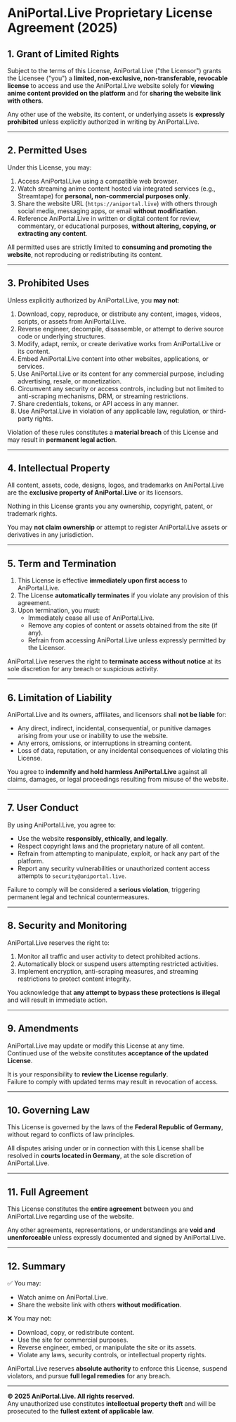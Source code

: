 # AniPortal.Live Proprietary License Agreement (2025)

## 1. Grant of Limited Rights

Subject to the terms of this License, AniPortal.Live ("the Licensor") grants the Licensee ("you") a **limited, non-exclusive, non-transferable, revocable license** to access and use the AniPortal.Live website solely for **viewing anime content provided on the platform** and for **sharing the website link with others**.  

Any other use of the website, its content, or underlying assets is **expressly prohibited** unless explicitly authorized in writing by AniPortal.Live.

---

## 2. Permitted Uses

Under this License, you may:

1. Access AniPortal.Live using a compatible web browser.  
2. Watch streaming anime content hosted via integrated services (e.g., Streamtape) for **personal, non-commercial purposes only**.  
3. Share the website URL (`https://aniportal.live`) with others through social media, messaging apps, or email **without modification**.  
4. Reference AniPortal.Live in written or digital content for review, commentary, or educational purposes, **without altering, copying, or extracting any content**.

All permitted uses are strictly limited to **consuming and promoting the website**, not reproducing or redistributing its content.

---

## 3. Prohibited Uses

Unless explicitly authorized by AniPortal.Live, you **may not**:

1. Download, copy, reproduce, or distribute any content, images, videos, scripts, or assets from AniPortal.Live.  
2. Reverse engineer, decompile, disassemble, or attempt to derive source code or underlying structures.  
3. Modify, adapt, remix, or create derivative works from AniPortal.Live or its content.  
4. Embed AniPortal.Live content into other websites, applications, or services.  
5. Use AniPortal.Live or its content for any commercial purpose, including advertising, resale, or monetization.  
6. Circumvent any security or access controls, including but not limited to anti-scraping mechanisms, DRM, or streaming restrictions.  
7. Share credentials, tokens, or API access in any manner.  
8. Use AniPortal.Live in violation of any applicable law, regulation, or third-party rights.  

Violation of these rules constitutes a **material breach** of this License and may result in **permanent legal action**.

---

## 4. Intellectual Property

All content, assets, code, designs, logos, and trademarks on AniPortal.Live are the **exclusive property of AniPortal.Live** or its licensors.  

Nothing in this License grants you any ownership, copyright, patent, or trademark rights.  

You may **not claim ownership** or attempt to register AniPortal.Live assets or derivatives in any jurisdiction.  

---

## 5. Term and Termination

1. This License is effective **immediately upon first access** to AniPortal.Live.  
2. The License **automatically terminates** if you violate any provision of this agreement.  
3. Upon termination, you must:  
   - Immediately cease all use of AniPortal.Live.  
   - Remove any copies of content or assets obtained from the site (if any).  
   - Refrain from accessing AniPortal.Live unless expressly permitted by the Licensor.

AniPortal.Live reserves the right to **terminate access without notice** at its sole discretion for any breach or suspicious activity.

---

## 6. Limitation of Liability

AniPortal.Live and its owners, affiliates, and licensors shall **not be liable** for:  

- Any direct, indirect, incidental, consequential, or punitive damages arising from your use or inability to use the website.  
- Any errors, omissions, or interruptions in streaming content.  
- Loss of data, reputation, or any incidental consequences of violating this License.  

You agree to **indemnify and hold harmless AniPortal.Live** against all claims, damages, or legal proceedings resulting from misuse of the website.

---

## 7. User Conduct

By using AniPortal.Live, you agree to:

- Use the website **responsibly, ethically, and legally**.  
- Respect copyright laws and the proprietary nature of all content.  
- Refrain from attempting to manipulate, exploit, or hack any part of the platform.  
- Report any security vulnerabilities or unauthorized content access attempts to `security@aniportal.live`.  

Failure to comply will be considered a **serious violation**, triggering permanent legal and technical countermeasures.

---

## 8. Security and Monitoring

AniPortal.Live reserves the right to:

1. Monitor all traffic and user activity to detect prohibited actions.  
2. Automatically block or suspend users attempting restricted activities.  
3. Implement encryption, anti-scraping measures, and streaming restrictions to protect content integrity.  

You acknowledge that **any attempt to bypass these protections is illegal** and will result in immediate action.

---

## 9. Amendments

AniPortal.Live may update or modify this License at any time.  
Continued use of the website constitutes **acceptance of the updated License**.  

It is your responsibility to **review the License regularly**.  
Failure to comply with updated terms may result in revocation of access.

---

## 10. Governing Law

This License is governed by the laws of the **Federal Republic of Germany**, without regard to conflicts of law principles.  

All disputes arising under or in connection with this License shall be resolved in **courts located in Germany**, at the sole discretion of AniPortal.Live.

---

## 11. Full Agreement

This License constitutes the **entire agreement** between you and AniPortal.Live regarding use of the website.  

Any other agreements, representations, or understandings are **void and unenforceable** unless expressly documented and signed by AniPortal.Live.

---

## 12. Summary

✅ You may:  
- Watch anime on AniPortal.Live.  
- Share the website link with others **without modification**.  

❌ You may not:  
- Download, copy, or redistribute content.  
- Use the site for commercial purposes.  
- Reverse engineer, embed, or manipulate the site or its assets.  
- Violate any laws, security controls, or intellectual property rights.  

AniPortal.Live reserves **absolute authority** to enforce this License, suspend violators, and pursue **full legal remedies** for any breach.

---

**© 2025 AniPortal.Live. All rights reserved.**  
Any unauthorized use constitutes **intellectual property theft** and will be prosecuted to the **fullest extent of applicable law**.
